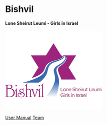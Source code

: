 # Bishvil

#### Lone Sheirut Leumi - Girls in Israel  

![github project settings](./logo.png)

[User Manual](https://github.com/Nir-Cohen/Bishvil/wiki/User-Manual) 
[Team](https://github.com/Nir-Cohen/Bishvil/wiki/Team)
